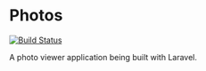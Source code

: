 Photos
======
[![Build Status](https://travis-ci.org/timothy-r/Photos.png)](https://travis-ci.org/timothy-r/Photos)

A photo viewer application being built with Laravel.


